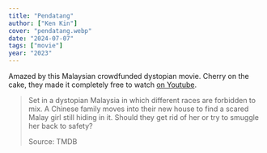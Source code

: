 ```yaml
---
title: "Pendatang"
author: ["Ken Kin"]
cover: "pendatang.webp"
date: "2024-07-07"
tags: ["movie"]
year: "2023"
---
```


Amazed by this Malaysian crowdfunded dystopian movie. Cherry on the cake, they made it completely free to watch [on Youtube](https://www.youtube.com/watch?v=yI50AwTDpiU).

> Set in a dystopian Malaysia in which different races are forbidden to mix. A Chinese family moves into their new house to find a scared Malay girl still hiding in it. Should they get rid of her or try to smuggle her back to safety?
>
> Source: TMDB
